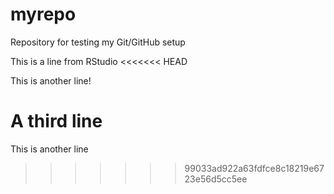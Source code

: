 # myrepo
Repository for testing my Git/GitHub setup

This is a line from RStudio
<<<<<<< HEAD
 
This is another line!

A third line
=======
 This is another line
>>>>>>> 99033ad922a63fdfce8c18219e6723e56d5cc5ee
